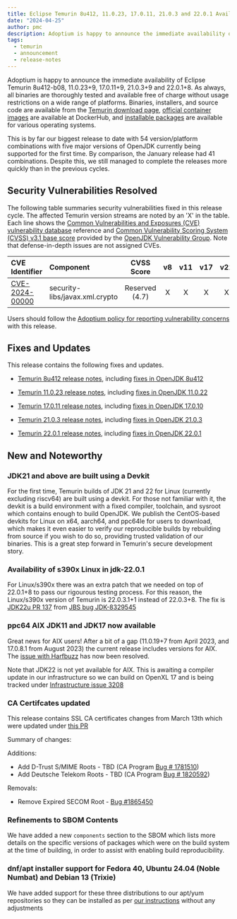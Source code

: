 ```yaml
---
title: Eclipse Temurin 8u412, 11.0.23, 17.0.11, 21.0.3 and 22.0.1 Available
date: "2024-04-25"
author: pmc
description: Adoptium is happy to announce the immediate availability of Eclipse Temurin 8u412, 11.0.23, 17.0.11 21.0.3 and 22.0.1 - our biggest release set s far. As always, all binaries are thoroughly tested and available free of charge without usage restrictions on a wide range of platforms.
tags:
  - temurin
  - announcement
  - release-notes
---
```


Adoptium is happy to announce the immediate availability of Eclipse Temurin 8u412-b08, 11.0.23+9, 17.0.11+9, 21.0.3+9 and 22.0.1+8. As always, all binaries are thoroughly tested and available free of charge without usage restrictions on a wide range of platforms. Binaries, installers, and source code are available from the [Temurin download page](https://adoptium.net/temurin/releases), [official container images](https://hub.docker.com/_/eclipse-temurin) are available at DockerHub, and [installable packages](https://adoptium.net/installation/) are available for various operating systems.

This is by far our biggest release to date with 54 version/platform combinations with five major versions of OpenJDK currently being supported for the first time. By comparison, the January release had 41 combinations. Despite this, we still managed to complete the releases more quickly than in the previous cycles.

## Security Vulnerabilities Resolved

The following table summaries security vulnerabilities fixed in this release cycle. The affected Temurin version streams are noted by an 'X' in the table. Each line shows the [Common Vulnerabilities and Exposures (CVE) vulnerability database](https://nvd.nist.gov/vuln) reference and [Common Vulnerability Scoring System (CVSS) v3.1 base score](https://www.first.org/cvss/v3.1/specification-document) provided by the [OpenJDK Vulnerability Group](https://openjdk.org/groups/vulnerability/). Note that defense-in-depth issues are not assigned CVEs.

| CVE Identifier  | Component | CVSS Score | v8 | v11 | v17 | v21 | v22
| :---                                                              | :---                |  :----:      |  :----:   | :----:     | :----:     | :----:     | :----:
| [CVE-2024-00000](https://nvd.nist.gov/vuln/detail/CVE-2024-00000) | security-libs/javax.xml.crypto    | Reserved (4.7)   |     X     |    X       | X          | X          | X

Users should follow the [Adoptium policy for reporting vulnerability concerns](https://github.com/adoptium/adoptium/security/policy#security-policies-and-procedures) with this release.

## Fixes and Updates

This release contains the following fixes and updates.

* [Temurin 8u412 release notes](https://adoptium.net/temurin/release-notes/?version=jdk8u412-b08), including [fixes in OpenJDK 8u412](https://bugs.openjdk.org/issues/?jql=project+%3D+JDK+AND+fixVersion+%3D+openjdk8u412)

* [Temurin 11.0.23 release notes](https://adoptium.net/temurin/release-notes/?version=jdk-11.0.23+9), including [fixes in OpenJDK 11.0.22](https://bugs.openjdk.org/issues/?jql=project+%3D+JDK+AND+fixVersion+%3D+11.0.23)

* [Temurin 17.0.11 release notes](https://adoptium.net/temurin/release-notes/?version=jdk-17.0.11+9), including [fixes in OpenJDK 17.0.10](https://bugs.openjdk.org/issues/?jql=project+%3D+JDK+AND+fixVersion+%3D+17.0.11)

* [Temurin 21.0.3 release notes](https://adoptium.net/temurin/release-notes/?version=jdk-21.0.3+9), including [fixes in OpenJDK 21.0.3](https://bugs.openjdk.org/issues/?jql=project+%3D+JDK+AND+fixVersion+%3D+21.0.3)

* [Temurin 22.0.1 release notes](https://adoptium.net/temurin/release-notes/?version=jdk-22.0.1+8), including [fixes in OpenJDK 22.0.1](https://bugs.openjdk.org/issues/?jql=project+%3D+JDK+AND+fixVersion+%3D+22.0.1)

## New and Noteworthy

### JDK21 and above are built using a Devkit

For the first time, Temurin builds of JDK 21 and 22 for Linux (currently excluding riscv64) are built using a devkit. For those not familiar with it, the devkit is a build environment with a fixed compiler, toolchain, and sysroot which contains enough to build OpenJDK. We publish the CentOS-based devkits for Linux on x64, aarch64, and ppc64le for users to download, which makes it even easier to verify our reproducible builds by rebuilding from source if you wish to do so, providing trusted validation of our binaries. This is a great step forward in Temurin's secure development story.

### Availability of s390x Linux in jdk-22.0.1

For Linux/s390x there was an extra patch that we needed on top of 22.0.1+8 to pass our rigourous testing process. For this reason, the Linux/s390x version of Temurin is 22.0.3.1+1 instead of 22.0.3+8. The fix is [JDK22u PR 137](https://github.com/openjdk/jdk22u/pull/137) from [JBS bug JDK-8329545](https://bugs.openjdk.org/browse/JDK-8329545)

### ppc64 AIX JDK11 and JDK17 now available

Great news for AIX users! After a bit of a gap (11.0.19+7 from April 2023, and 17.0.8.1 from August 2023) the current release includes versions for AIX. The [issue with Harfbuzz](https://bugs.openjdk.org/browse/JDK-8313643) has now been resolved.

Note that JDK22 is not yet available for AIX. This is awaiting a compiler update in our infrastructure so we can build on OpenXL 17 and is being tracked under [Infrastructure issue 3208](https://github.com/adoptium/infrastructure/issues/3208)

### CA Certifcates updated

This release contains SSL CA certificates changes from March 13th which were updated under [this PR](https://github.com/adoptium/temurin-build/pull/3697#issuecomment-1994007189) 

Summary of changes:

Additions:
- Add D-Trust S/MIME Roots - TBD (CA Program [Bug # 1781510](https://bugzilla.mozilla.org/show_bug.cgi?id=1781510))
- Add Deutsche Telekom Roots - TBD (CA Program [Bug # 1820592](https://bugzilla.mozilla.org/show_bug.cgi?id=1820592))

Removals:
- Remove Expired SECOM Root - [Bug #1865450](https://bugzilla.mozilla.org/show_bug.cgi?id=1865450)

### Refinements to SBOM Contents

We have added a new `components` section to the SBOM which lists more details on the specific versions of packages which were on the build system at the time of building, in order to assist with enabling build reproducibility.

### dnf/apt installer support for Fedora 40, Ubuntu 24.04 (Noble Numbat) and Debian 13 (Trixie)

We have added support for these three distributions to our apt/yum repositories so they can be installed as per [our instructions](https://adoptium.net/en-GB/installation/linux/) without any adjustments
